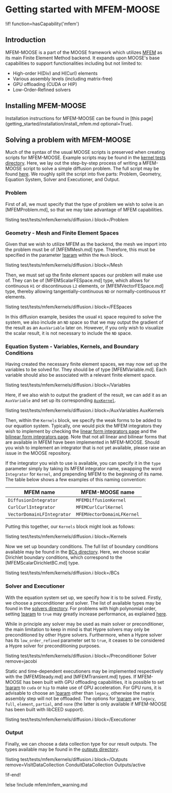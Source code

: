 # Getting started with MFEM-MOOSE

!if! function=hasCapability('mfem')

## Introduction

MFEM-MOOSE is a part of the MOOSE framework which utilizes [MFEM](https://mfem.org) as its main Finite Element Method backend. It expands upon MOOSE's base capabilities to support functionalities including but not limited to:

- High-order H(Div) and H(Curl) elements
- Various assembly levels (including matrix-free)
- GPU offloading (CUDA or HIP)
- Low-Order-Refined solvers


## Installing MFEM-MOOSE

Installation instructions for MFEM-MOOSE can be found in [this page](getting_started/installation/install_mfem.md optional=True).

## Solving a problem with MFEM-MOOSE

Much of the syntax of the usual MOOSE scripts is preserved when creating scripts for MFEM-MOOSE. Example scripts may be found in the [kernel tests directory](/test/tests/mfem/kernels/). Here, we lay out the step-by-step process of writing a MFEM-MOOSE script to solve a simple diffusion problem. The full script may be found [here](/test/tests/mfem/kernels/diffusion.i). We roughly split the script into five parts: Problem, Geometry, Equation System, Solver and Executioner, and Output.

### Problem

First of all, we must specify that the type of problem we wish to solve is an [MFEMProblem.md], so that we may take advantage of MFEM capabilities.

!listing test/tests/mfem/kernels/diffusion.i block=/Problem

### Geometry - Mesh and Finite Element Spaces

Given that we wish to utilize MFEM as the backend, the mesh we import into the problem must be of [MFEMMesh.md] type. Therefore, this must be specified in the parameter [!param](/Mesh/type) within the `Mesh` block.

!listing test/tests/mfem/kernels/diffusion.i block=/Mesh

Then, we must set up the finite element spaces our problem will make use of. They can be of [MFEMScalarFESpace.md] type, which allows for continuous `H1` or discontinuous `L2` elements, or [MFEMVectorFESpace.md] type, thereby allowing tangentially-continuous `ND` or normally-continuous `RT` elements.

!listing test/tests/mfem/kernels/diffusion.i block=/FESpaces

In this diffusion example, besides the usual `H1` space required to solve the system, we also include an `ND` space so that we may output the gradient of the result as an `AuxVariable` later on. However, if you only wish to visualize the scalar result, it is not necessary to include the `ND` space.

### Equation System - Variables, Kernels, and Boundary Conditions

Having created the necessary finite element spaces, we may now set up the variables to be solved for. They should be of type [MFEMVariable.md]. Each variable should also be associated with a relevant finite element space.

!listing test/tests/mfem/kernels/diffusion.i block=/Variables

Here, if we also wish to output the gradient of the result, we can add it as an `AuxVariable` and set up its corresponding [`AuxKernel`](MFEMAuxKernel.md).

!listing test/tests/mfem/kernels/diffusion.i block=/AuxVariables AuxKernels

Then, within the `Kernels` block, we specify the weak forms to be added to our equation system. Typically, one would pick the MFEM integrators they wish to implement by checking the [linear form integrators page](https://mfem.org/lininteg/) and the [bilinear form integrators page](https://mfem.org/bilininteg/). Note that not all linear and bilinear forms that are available in MFEM have been implemented in MFEM-MOOSE. Should you wish to implement an integrator that is not yet available, please raise an issue in the MOOSE repository.

If the integrator you wish to use is available, you can specify it in the `type` parameter simply by taking its MFEM integrator name, swapping the word `Integrator` for `Kernel`, and prepending MFEM to the beginning of its name. The table below shows a few examples of this naming convention:

| MFEM name      | MFEM-MOOSE name      |
| ------------- | ------------- |
| `DiffusionIntegrator` | `MFEMDiffusionKernel` |
| `CurlCurlIntegrator` | `MFEMCurlCurlKernel` |
| `VectorDomainLFIntegrator` | `MFEMVectorDomainLFKernel` |

Putting this together, our `Kernels` block might look as follows:

!listing test/tests/mfem/kernels/diffusion.i block=/Kernels

Now we set up boundary conditions. The full list of boundary conditions available may be found in the [BCs directory](source/mfem/bcs). Here, we choose scalar Dirichlet boundary conditions, which correspond to the [MFEMScalarDirichletBC.md] type.

!listing test/tests/mfem/kernels/diffusion.i block=/BCs

### Solver and Executioner

With the equation system set up, we specify how it is to be solved. Firstly, we choose a preconditioner and solver. The list of available types may be found in the [solvers directory](source/mfem/solvers). For problems with high polynomial order, setting [!param](/Solver/MFEMHypreGMRES/low_order_refined) to `true` may greatly increase performance, as explained [here](MFEMSolverBase.md).

While in principle any solver may be used as main solver or preconditioner, the main limitation to keep in mind is that Hypre solvers may only be preconditioned by other Hypre solvers. Furthermore, when a Hypre solver has its `low_order_refined` parameter set to `true`, it ceases to be considered a Hypre solver for preconditioning purposes.

!listing test/tests/mfem/kernels/diffusion.i block=/Preconditioner Solver remove=jacobi

Static and time-dependent executioners may be implemented respectively with the [MFEMSteady.md] and [MFEMTransient.md] types. If MFEM-MOOSE has been built with GPU offloading capabilities, it is possible to set [!param](/Executioner/MFEMSteady/device) to `cuda` or `hip` to make use of GPU acceleration. For GPU runs, it is advisable to choose an [!param](/Executioner/MFEMSteady/assembly_level) other than `legacy`, otherwise the matrix assembly step will not be offloaded. The options for [!param](/Executioner/MFEMSteady/assembly_level) are `legacy`, `full`, `element`, `partial`, and `none` (the latter is only available if MFEM-MOOSE has been built with libCEED support).

!listing test/tests/mfem/kernels/diffusion.i block=/Executioner

### Output

Finally, we can choose a data collection type for our result outputs. The types available may be found in the [outputs directory](source/mfem/outputs/).

!listing test/tests/mfem/kernels/diffusion.i block=/Outputs remove=VisItDataCollection ConduitDataCollection Outputs/active

!if-end!

!else
!include mfem/mfem_warning.md

